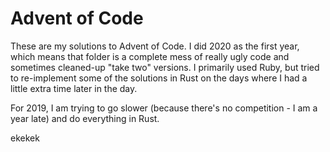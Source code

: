 # Advent of Code

These are my solutions to Advent of Code. I did 2020 as the first year, which means that folder is a complete
mess of really ugly code and sometimes cleaned-up "take two" versions. I primarily used Ruby, but tried to
re-implement some of the solutions in Rust on the days where I had a little extra time later in the day.

For 2019, I am trying to go slower (because there's no competition - I am a year late) and do everything in
Rust.

ekekek
